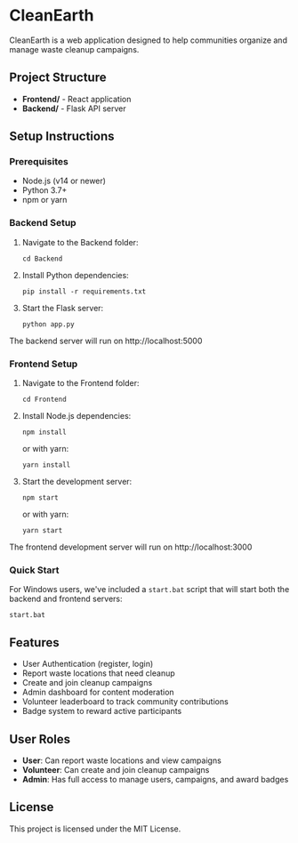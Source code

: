 # CleanEarth

CleanEarth is a web application designed to help communities organize and manage waste cleanup campaigns.

## Project Structure

- **Frontend/** - React application
- **Backend/** - Flask API server

## Setup Instructions

### Prerequisites

- Node.js (v14 or newer)
- Python 3.7+
- npm or yarn

### Backend Setup

1. Navigate to the Backend folder:
   ```
   cd Backend
   ```

2. Install Python dependencies:
   ```
   pip install -r requirements.txt
   ```

3. Start the Flask server:
   ```
   python app.py
   ```

The backend server will run on http://localhost:5000

### Frontend Setup

1. Navigate to the Frontend folder:
   ```
   cd Frontend
   ```

2. Install Node.js dependencies:
   ```
   npm install
   ```
   or with yarn:
   ```
   yarn install
   ```

3. Start the development server:
   ```
   npm start
   ```
   or with yarn:
   ```
   yarn start
   ```

The frontend development server will run on http://localhost:3000

### Quick Start

For Windows users, we've included a `start.bat` script that will start both the backend and frontend servers:

```
start.bat
```

## Features

- User Authentication (register, login)
- Report waste locations that need cleanup
- Create and join cleanup campaigns
- Admin dashboard for content moderation
- Volunteer leaderboard to track community contributions
- Badge system to reward active participants

## User Roles

- **User**: Can report waste locations and view campaigns
- **Volunteer**: Can create and join cleanup campaigns
- **Admin**: Has full access to manage users, campaigns, and award badges

## License

This project is licensed under the MIT License.